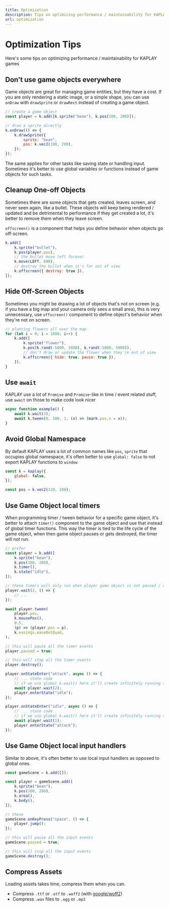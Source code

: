 ```yaml
---
title: Optimization
description: Tips on optimizing performance / maintainability for KAPLAY games.
url: optimization
---
```


# Optimization Tips

Here's some tips on optimizing performance / maintainability for KAPLAY games

## Don't use game objects everywhere

Game objects are great for managing game entities, but they have a cost. If you
are only rendering a static image, or a simple shape, you can use `onDraw` with
`drawSprite` or `drawRect` instead of creating a game object.

```js
// create a game object
const player = k.add([k.sprite("bean"), k.pos(100, 200)]);

// draw a sprite directly
k.onDraw(() => {
    k.drawSprite({
        sprite: "bean",
        pos: k.vec2(100, 200),
    });
});
```

The same applies for other tasks like saving state or handling input. Sometimes
it's better to use global variables or functions instead of game objects for
such tasks.

## Cleanup One-off Objects

Sometimes there are some objects that gets created, leaves screen, and never
seen again, like a bullet. These objects will keep being rendered / updated and
be detrimental to performance if they get created a lot, it's better to remove
them when they leave screen.

`offscreen()` is a component that helps you define behavior when objects go
off-screen.

```js
k.add([
    k.sprite("bullet"),
    k.pos(player.pos),
    // the bullet move left forever
    k.move(LEFT, 600),
    // destroy the bullet when it's far out of view
    k.offscreen({ destroy: true }),
]);
```

## Hide Off-Screen Objects

Sometimes you might be drawing a lot of objects that's not on screen (e.g. if
you have a big map and your camera only sees a small area), this is very
unnecessary, use `offscreen()` component to define object's behavior when
they're not on screen.

```js
// planting flowers all over the map
for (let i = 0; i < 1000; i++) {
    k.add([
        k.sprite("flower"),
        k.pos(k.rand(-5000, 5000), k.rand(-5000, 5000)),
        // don't draw or update the flower when they're out of view
        k.offscreen({ hide: true, pause: true }),
    ]);
}
```

## Use `await`

KAPLAY use a lot of `Promise` and `Promise`-like in time / event related stuff,
use `await` on those to make code look nicer

```js
async function example() {
    await k.wait(3);
    await k.tween(0, 100, 1, (x) => (mark.pos.x = x));
}
```

## Avoid Global Namespace

By default KAPLAY uses a lot of common names like `pos`, `sprite` that occupies
global namespace, it's often better to use `global: false` to not export KAPLAY
functions to `window`

```js
const k = kaplay({
    global: false,
});

const pos = k.vec2(120, 200);
```

## Use Game Object local timers

When programming timer / tween behavior for a specific game object, it's better
to attach `timer()` component to the game object and use that instead of global
timer functions. This way the timer is tied to the life cycle of the game
object, when then game object pauses or gets destroyed, the timer will not run.

```js
// prefer
const player = k.add([
    k.sprite("bean"),
    k.pos(100, 200),
    k.timer(),
    k.state("idle"),
]);

// these timers will only run when player game object is not paused / destroyed
player.wait(2, () => {
    // ...
});

await player.tween(
    player.pos,
    k.mousePos(),
    0.5,
    (p) => (player.pos = p),
    k.easings.easeOutQuad,
);

// this will pause all the timer events
player.paused = true;

// this will stop all the timer events
player.destroy();

player.onStateEnter("attack", async () => {
    // ... state code
    // if we use global k.wait() here it'll create infinitely running state transitions even when player game object doesn't exist anymore
    await player.wait(2);
    player.enterState("idle");
});

player.onStateEnter("idle", async () => {
    // ... state code
    // if we use global k.wait() here it'll create infinitely running state transitions even when player game object doesn't exist anymore
    await player.wait(1);
    player.enterState("attack");
});
```

## Use Game Object local input handlers

Similar to above, it's often better to use local input handlers as opposed to
global ones.

```js
const gameScene = k.add([]);

const player = gameScene.add([
    k.sprite("bean"),
    k.pos(100, 200),
    k.area(),
    k.body(),
]);

// these
gameScene.onKeyPress("space", () => {
    player.jump();
});

// this will pause all the input events
gameScene.paused = true;

// this will stop all the input events
gameScene.destroy();
```

## Compress Assets

Loading assets takes time, compress them when you can.

-   Compress `.ttf` or `.otf` to `.woff2` (with
    [google/woff2](https://github.com/google/woff2))
-   Compress `.wav` files to `.ogg` or `.mp3`
